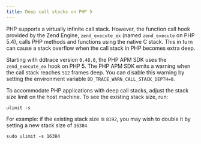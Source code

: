 ```yaml
---
title: Deep call stacks on PHP 5
---
```

PHP supports a virtually infinite call stack. However, the function call hook provided by the Zend Engine, `zend_execute_ex` (named `zend_execute` on PHP 5.4), calls PHP methods and functions using the native C stack. This in turn can cause a stack overflow when the call stack in PHP becomes extra deep.

Starting with ddtrace version `0.48.0`, the PHP APM SDK uses the `zend_execute_ex` hook on PHP 5. The PHP APM SDK emits a warning when the call stack reaches `512` frames deep. You can disable this warning by setting the environment variable `DD_TRACE_WARN_CALL_STACK_DEPTH=0`.

To accommodate PHP applications with deep call stacks, adjust the stack size limit on the host machine. To see the existing stack size, run:

```shell
ulimit -s
```

For example: if the existing stack size is `8192`, you may wish to double it by setting a new stack size of `16384`.

```shell
sudo ulimit -s 16384
```
